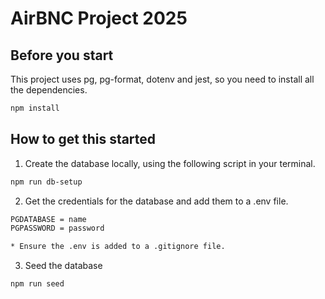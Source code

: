 # AirBNC Project 2025

## Before you start

This project uses pg, pg-format, dotenv and jest, so you need to install all the dependencies.

```sh
npm install
```

## How to get this started

1. Create the database locally, using the following script in your terminal.

```sh
npm run db-setup
```

2. Get the credentials for the database and add them to a .env file.

```sh
PGDATABASE = name
PGPASSWORD = password

* Ensure the .env is added to a .gitignore file.
```

3. Seed the database

```sh
npm run seed
```
